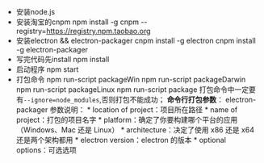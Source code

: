 * 安装node.js
* 安装淘宝的cnpm
    npm install -g cnpm --registry=https://registry.npm.taobao.org
* 安装electron && electron-packager
    cnpm install -g electron
    cnpm install -g electron-packager
* 写完代码先install
    npm install
* 启动程序
    npm start
* 打包命令
    npm run-script packageWin
    npm run-script packageDarwin
    npm run-script packageLinux
    npm run-script package
    打包命令中一定要有`--ignore=node_modules`,否则打包不能成功；
    **命令行打包参数**：
        electron-packager <location of project> <name of project> <platform> <architecture> <electron version> <optional options>
        参数说明： 
            * location of project：项目所在路径 
            * name of project：打包的项目名字 
            * platform：确定了你要构建哪个平台的应用（Windows、Mac 还是 Linux） 
            * architecture：决定了使用 x86 还是 x64 还是两个架构都用 
            * electron version：electron 的版本 
            * optional options：可选选项



